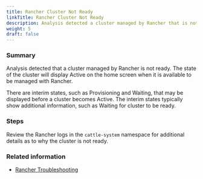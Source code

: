 ```yaml
---
title: Rancher Cluster Not Ready
linkTitle: Rancher Cluster Not Ready
description: Analysis detected a cluster managed by Rancher that is not ready
weight: 5
draft: false
---
```


### Summary
Analysis detected that a cluster managed by Rancher is not ready.  The state of the cluster will display Active on the home screen when it is available to be managed with Rancher.

There are interim states, such as Provisioning and Waiting, that may be displayed before a cluster becomes Active. The interim states typically show additional information, such as Waiting for cluster to be ready.

### Steps
Review the Rancher logs in the `cattle-system` namespace for additional details as to why the cluster is not ready.

### Related information
* [Rancher Troubleshooting](https://ranchermanager.docs.rancher.com/troubleshooting/)
